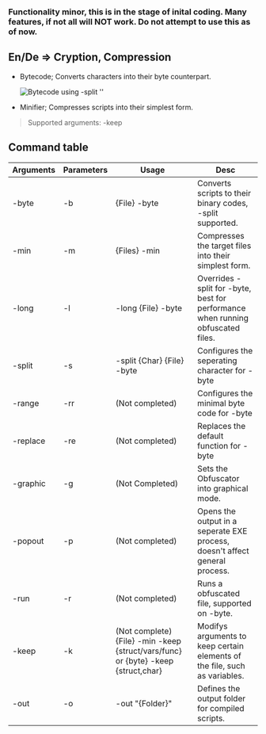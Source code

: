 ### Functionality minor, this is in the stage of inital coding. Many features, if not all will NOT work. Do not attempt to use this as of now.
## En/De => Cryption, Compression
* Bytecode; Converts characters into their byte counterpart.

  ![Bytecode using -split ''](https://aerodata.netlify.app/packaging/bytecode.png)
* Minifier; Compresses scripts into their simplest form.
> Supported arguments: -keep
## Command table
|Arguments|Parameters|Usage|Desc|
| -- | --  | - | -- |
|-byte     |-b | {File} -byte |  Converts scripts to their binary codes, -split supported.                                                                                      |
|-min      |-m | {Files} -min |  Compresses the target files into their simplest form.                                                                                          |
|-long     |-l | -long {File} -byte |  Overrides -split for -byte, best for performance when running obfuscated files.                                                          |
|-split    |-s | -split {Char} {File} -byte |  Configures the seperating character for -byte                                                                                    |
|-range    |-rr| (Not completed) |  Configures the minimal byte code for -byte                                                                                                  |
|-replace  |-re| (Not completed) |  Replaces the default function for -byte                                                                                                     |
|-graphic  |-g | (Not Completed) |  Sets the Obfuscator into graphical mode.                                                                                                    |
|-popout   |-p | (Not completed) |  Opens the output in a seperate EXE process, doesn't affect general process.                                                                 |
|-run      |-r | (Not completed) |  Runs a obfuscated file, supported on -byte.                                                                                                 |
|-keep     |-k | (Not complete) {File} -min -keep {struct/vars/func} or {byte} -keep {struct,char} |  Modifys arguments to keep certain elements of the file, such as variables.|
|-out      |-o | -out "{Folder}" |  Defines the output folder for compiled scripts.                                                                                             |

